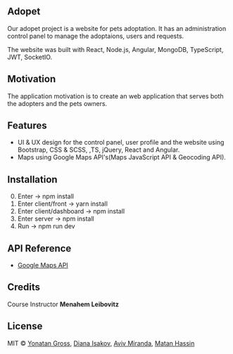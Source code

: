 ## Adopet
Our adopet project is a website for pets adoptation.
It has an administration control panel to manage the adoptaions, users and requests.

The website was built with React, Node.js, Angular, MongoDB, TypeScript, JWT, SocketIO.

## Motivation
The application motivation is to create an web application that serves both the adopters and the pets owners.

## Features
* UI & UX design for the control panel, user profile and the website using Bootstrap, CSS & SCSS, ,TS, jQuery, React and Angular.
* Maps using Google Maps API's(Maps JavaScript API & Geocoding API).

## Installation
0. Enter -> npm install
1. Enter client/front -> yarn install
2. Enter client/dashboard -> npm install
3. Enter server -> npm install
4. Run -> npm run dev


## API Reference
- [Google Maps API](https://developers.google.com/maps/documentation)

## Credits
 Course Instructor **Menahem Leibovitz**
## License
MIT © [Yonatan Gross](https://github.com/yonatangross), [Diana Isakov](https://github.com/DianaLanciano), [Aviv Miranda](https://github.com/Aviv943), [Matan Hassin](https://github.com/AnubisMatan)

